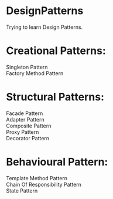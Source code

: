 # DesignPatterns
Trying to learn Design Patterns.
  
# Creational Patterns:  
Singleton Pattern  
Factory Method Pattern  
  
# Structural Patterns:  
Facade Pattern  
Adapter Pattern  
Composite Pattern  
Proxy Pattern  
Decorator Pattern  
  
# Behavioural Pattern:  
Template Method Pattern  
Chain Of Responsibility Pattern  
State Pattern
